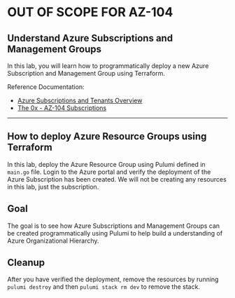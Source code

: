 # OUT OF SCOPE FOR AZ-104

## Understand Azure Subscriptions and Management Groups
In this lab, you will learn how to programmatically deploy a new Azure Subscription and Management Group using Terraform.

Reference Documentation:
- [Azure Subscriptions and Tenants Overview](https://docs.microsoft.com/en-us/azure/cost-management-billing/manage/create-subscription)
- [The 0x - AZ-104 Subscriptions](https://publish.obsidian.md/ysac/Azure/AZ-104/Subscription+Management) 
---

## How to deploy Azure Resource Groups using Terraform
In this lab, deploy the Azure Resource Group using Pulumi defined in `main.go` file. Login to the Azure portal and verify the deployment of the Azure Subscription has been created. We will not be creating any resources in this lab, just the subscription.

## Goal
The goal is to see how Azure Subscriptions and Management Groups can be created programmatically using Pulumi to help build a understanding of Azure Organizational Hierarchy.

## Cleanup
After you have verified the deployment, remove the resources by running `pulumi destroy` and then `pulumi stack rm dev` to remove the stack.
